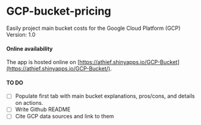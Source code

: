 # GCP-bucket-pricing
Easily project main bucket costs for the Google Cloud Platform (GCP)<br>
Version: 1.0
#### Online availability
The app is hosted online on [https://athief.shinyapps.io/GCP-Bucket](https://athief.shinyapps.io/GCP-Bucket/).

#### TO DO
- [ ] Populate first tab with main bucket explanations, pros/cons, and details on actions.
- [ ] Write Github README
- [ ] Cite GCP data sources and link to them
